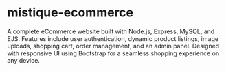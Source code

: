 # mistique-ecommerce
A complete eCommerce website built with Node.js, Express, MySQL, and EJS. Features include user authentication, dynamic product listings, image uploads, shopping cart, order management, and an admin panel. Designed with responsive UI using Bootstrap for a seamless shopping experience on any device.
